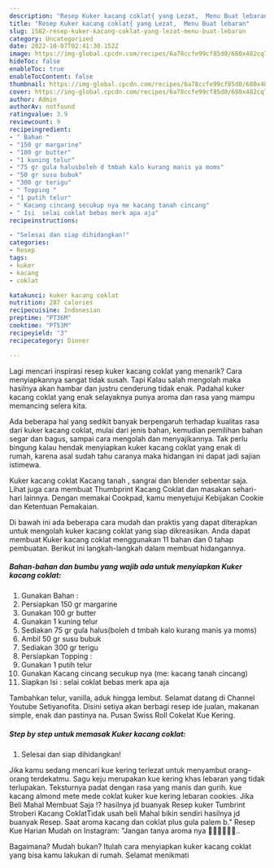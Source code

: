 ```yaml
---
description: "Resep Kuker kacang coklat{ yang Lezat,  Menu Buat lebaran"
title: "Resep Kuker kacang coklat{ yang Lezat,  Menu Buat lebaran"
slug: 1582-resep-kuker-kacang-coklat-yang-lezat-menu-buat-lebaran
category: Uncategorized
date: 2022-10-07T02:41:30.152Z
image: https://img-global.cpcdn.com/recipes/6a78ccfe99cf85d0/680x482cq70/kuker-kacang-coklat-foto-resep-utama.jpg
hideToc: false
enableToc: true
enableTocContent: false
thumbnail: https://img-global.cpcdn.com/recipes/6a78ccfe99cf85d0/680x482cq70/kuker-kacang-coklat-foto-resep-utama.jpg
cover: https://img-global.cpcdn.com/recipes/6a78ccfe99cf85d0/680x482cq70/kuker-kacang-coklat-foto-resep-utama.jpg
author: Admin
authorAv: notfound
ratingvalue: 3.9
reviewcount: 9
recipeingredient:
- " Bahan "
- "150 gr margarine"
- "100 gr butter"
- "1 kuning telur"
- "75 gr gula halusboleh d tmbah kalo kurang manis ya moms"
- "50 gr susu bubuk"
- "300 gr terigu"
- " Topping "
- "1 putih telur"
- " Kacang cincang secukup nya me kacang tanah cincang"
- " Isi  selai coklat bebas merk apa aja"
recipeinstructions:

- "Selesai dan siap dihidangkan!"
categories:
- Resep
tags:
- kuker
- kacang
- coklat

katakunci: kuker kacang coklat 
nutrition: 287 calories
recipecuisine: Indonesian
preptime: "PT36M"
cooktime: "PT53M"
recipeyield: "3"
recipecategory: Dinner

---
```



Lagi mencari inspirasi resep kuker kacang coklat yang menarik? Cara menyiapkannya sangat tidak susah. Tapi Kalau salah mengolah maka hasilnya akan hambar dan justru cenderung tidak enak. Padahal kuker kacang coklat yang enak selayaknya punya aroma dan rasa yang mampu memancing selera kita.


Ada beberapa hal yang sedikit banyak berpengaruh terhadap kualitas rasa dari kuker kacang coklat, mulai dari jenis bahan, kemudian pemilihan bahan segar dan bagus, sampai cara mengolah dan menyajikannya. Tak perlu bingung kalau hendak menyiapkan kuker kacang coklat yang enak di rumah, karena asal sudah tahu caranya maka hidangan ini dapat jadi sajian istimewa.

Kuker kacang coklat Kacang tanah , sangrai dan blender sebentar saja. Lihat juga cara membuat Thumbprint Kacang Coklat dan masakan sehari-hari lainnya. Dengan memakai Cookpad, kamu menyetujui Kebijakan Cookie dan Ketentuan Pemakaian.


Di bawah ini ada beberapa cara mudah dan praktis yang dapat diterapkan untuk mengolah kuker kacang coklat yang siap dikreasikan. Anda dapat membuat Kuker kacang coklat menggunakan 11 bahan dan 0 tahap pembuatan. Berikut ini langkah-langkah dalam membuat hidangannya.

<!--inarticleads1-->

##### Bahan-bahan dan bumbu yang wajib ada untuk menyiapkan Kuker kacang coklat:

1. Gunakan  Bahan :
1. Persiapkan 150 gr margarine
1. Gunakan 100 gr butter
1. Gunakan 1 kuning telur
1. Sediakan 75 gr gula halus(boleh d tmbah kalo kurang manis ya moms)
1. Ambil 50 gr susu bubuk
1. Sediakan 300 gr terigu
1. Persiapkan  Topping :
1. Gunakan 1 putih telur
1. Gunakan  Kacang cincang secukup nya (me: kacang tanah cincang)
1. Siapkan  Isi : selai coklat bebas merk apa aja


Tambahkan telur, vanilla, aduk hingga lembut. Selamat datang di Channel Youtube Setiyanofita. Disini setiya akan berbagi resep ide jualan, makanan simple, enak dan pastinya na. Pusan Swiss Roll Cokelat Kue Kering. 

<!--inarticleads2-->

##### Step by step untuk memasak Kuker kacang coklat:


1. Selesai dan siap dihidangkan!

Jika kamu sedang mencari kue kering terlezat untuk menyambut orang-orang terdekatmu. Sagu keju merupakan kue kering khas lebaran yang tidak terlupakan. Teksturnya padat dengan rasa yang manis dan gurih. kue kacang almond mete mede coklat kuker kue kering lebaran cookies. Jika Beli Mahal Membuat Saja ⁉️ hasilnya jd buanyak Resep kuker Tumbrint Stroberi Kacang CoklatTidak usah beli Mahal bikin sendiri hasilnya jd buanyak Resep. Saat aroma kacang dan coklat plus gula palem b.&#34; Resep Kue Harian Mudah on Instagram: &#34;Jangan tanya aroma nya 👌🏻👌🏻👌🏻.. 

Bagaimana? Mudah bukan? Itulah cara menyiapkan kuker kacang coklat yang bisa kamu lakukan di rumah. Selamat menikmati

